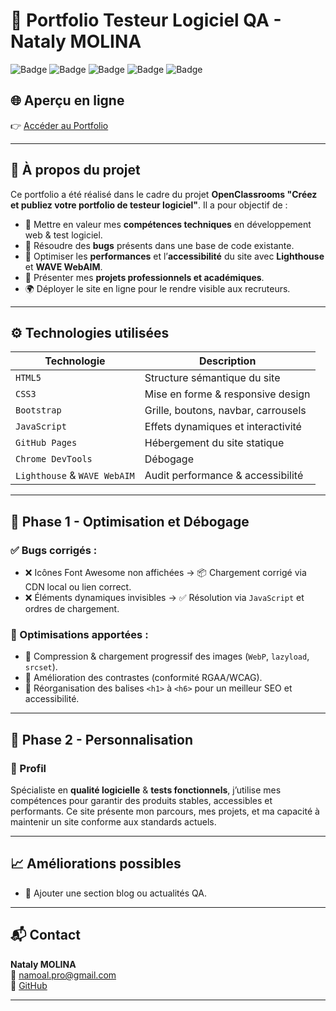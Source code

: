 # 🎯 Portfolio Testeur Logiciel QA - Nataly MOLINA

![Badge](https://img.shields.io/badge/HTML5-%23E34F26?style=for-the-badge&logo=html5&logoColor=white)
![Badge](https://img.shields.io/badge/CSS3-%231572B6?style=for-the-badge&logo=css3&logoColor=white)
![Badge](https://img.shields.io/badge/Bootstrap-563D7C?style=for-the-badge&logo=bootstrap&logoColor=white)
![Badge](https://img.shields.io/badge/JavaScript-F7DF1E?style=for-the-badge&logo=javascript&logoColor=black)
![Badge](https://img.shields.io/badge/Accessibility-WCAG-brightgreen?style=for-the-badge)

## 🌐 Aperçu en ligne

👉 [Accéder au Portfolio](https://natm777.github.io/Portfolio/#home)  

---

## 🧪 À propos du projet

Ce portfolio a été réalisé dans le cadre du projet **OpenClassrooms "Créez et publiez votre portfolio de testeur logiciel"**. Il a pour objectif de :

- 🎯 Mettre en valeur mes **compétences techniques** en développement web & test logiciel.
- 🐛 Résoudre des **bugs** présents dans une base de code existante.
- 🚀 Optimiser les **performances** et l’**accessibilité** du site avec **Lighthouse** et **WAVE WebAIM**.
- 💼 Présenter mes **projets professionnels et académiques**.
- 🌍 Déployer le site en ligne pour le rendre visible aux recruteurs.

---

## ⚙️ Technologies utilisées

| Technologie  | Description |
|--------------|-------------|
| `HTML5`      | Structure sémantique du site |
| `CSS3`       | Mise en forme & responsive design |
| `Bootstrap`  | Grille, boutons, navbar, carrousels |
| `JavaScript` | Effets dynamiques et interactivité |
| `GitHub Pages` | Hébergement du site statique |
| `Chrome DevTools` | Débogage |
| `Lighthouse` & `WAVE WebAIM` | Audit performance & accessibilité |

---

## 🐞 Phase 1 - Optimisation et Débogage

### ✅ Bugs corrigés :

- ❌ Icônes Font Awesome non affichées → 📦 Chargement corrigé via CDN local ou lien correct.
- ❌ Éléments dynamiques invisibles → ✅ Résolution via `JavaScript` et ordres de chargement.

### 🚀 Optimisations apportées :

- 📸 Compression & chargement progressif des images (`WebP`, `lazyload`, `srcset`).
- 🎨 Amélioration des contrastes (conformité RGAA/WCAG).
- 🧭 Réorganisation des balises `<h1>` à `<h6>` pour un meilleur SEO et accessibilité.

---

## 🎨 Phase 2 - Personnalisation

### 👤 Profil

Spécialiste en **qualité logicielle** & **tests fonctionnels**, j’utilise mes compétences pour garantir des produits stables, accessibles et performants. Ce site présente mon parcours, mes projets, et ma capacité à maintenir un site conforme aux standards actuels.

---

## 📈 Améliorations possibles

- 💬 Ajouter une section blog ou actualités QA.
---

## 📬 Contact

**Nataly MOLINA**  
📧 namoal.pro@gmail.com  
🔗 [GitHub](https://github.com/Natm777)

---



